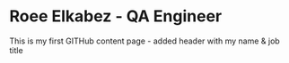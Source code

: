 # <h1> Roee Elkabez - QA Engineer

This is my first GITHub content page - added header with my name & job title
